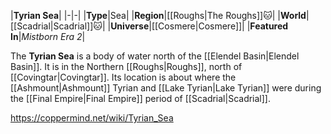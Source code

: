 |**Tyrian Sea**|
|-|-|
|**Type**|Sea|
|**Region**|[[Roughs\|The Roughs]]🐱︎|
|**World**|[[Scadrial\|Scadrial]]🐱︎|
|**Universe**|[[Cosmere\|Cosmere]]|
|**Featured In**|*Mistborn Era 2*|

The **Tyrian Sea** is a body of water north of the [[Elendel Basin\|Elendel Basin]].
It is in the Northern [[Roughs\|Roughs]], north of [[Covingtar\|Covingtar]]. Its location is about where the [[Ashmount\|Ashmount]] Tyrian and [[Lake Tyrian\|Lake Tyrian]] were during the [[Final Empire\|Final Empire]] period of [[Scadrial\|Scadrial]].



https://coppermind.net/wiki/Tyrian_Sea
